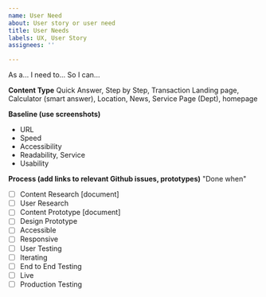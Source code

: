 ```yaml
---
name: User Need
about: User story or user need
title: User Needs
labels: UX, User Story
assignees: ''

---
```


As a...
I need to...
So I can...

**Content Type**  Quick Answer, Step by Step, Transaction Landing page, Calculator (smart answer), Location, News, Service Page (Dept), homepage

**Baseline (use screenshots)**
- URL
- Speed
- Accessibility
- Readability, Service 
- Usability

**Process (add links to relevant Github issues, prototypes)**
"Done when"

- [ ] Content Research [document]
- [ ] User Research
- [ ] Content Prototype [document]
- [ ] Design Prototype 
- [ ] Accessible
- [ ] Responsive
- [ ] User Testing 
- [ ] Iterating
- [ ] End to End Testing
- [ ] Live 
- [ ] Production Testing
